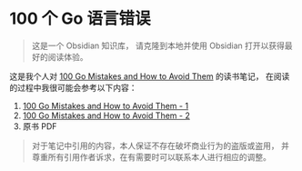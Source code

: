# 100 个 Go 语言错误

> 这是一个 Obsidian 知识库，
> 请克隆到本地并使用 Obsidian 打开以获得最好的阅读体验。

这是我个人对
[100 Go Mistakes and How to Avoid Them](https://github.com/teivah/100-go-mistakes)
的读书笔记，
在阅读的过程中我很可能会参考以下内容：

1. [100 Go Mistakes and How to Avoid Them - 1](https://yangsoon.github.io/100-go-mistakes-and-how-to-avoid-them--1)
2. [100 Go Mistakes and How to Avoid Them - 2](https://yangsoon.github.io/100-go-mistakes-and-how-to-avoid-them--2)
3. 原书 PDF

> 对于笔记中引用的内容，本人保证不存在破坏商业行为的盗版或盗用，
> 并尊重所有引用作者诉求，在有需要时可以联系本人进行相应的调整。
  
